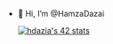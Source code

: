 - 👋 Hi, I’m @HamzaDazai

  [![hdazia's 42 stats](https://badge.mediaplus.ma/levi/hdazia)](https://github.com/oakoudad/badge42)
